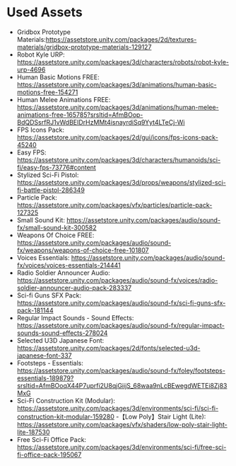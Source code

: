 # Used Assets
- Gridbox Prototype Materials:https://assetstore.unity.com/packages/2d/textures-materials/gridbox-prototype-materials-129127
- Robot Kyle URP: https://assetstore.unity.com/packages/3d/characters/robots/robot-kyle-urp-4696
- Human Basic Motions FREE: https://assetstore.unity.com/packages/3d/animations/human-basic-motions-free-154271
- Human Melee Animations FREE: https://assetstore.unity.com/packages/3d/animations/human-melee-animations-free-165785?srsltid=AfmBOop-BdQDSsrfRJ1vWdBEIDrHzMMt4isnayrdiSq9Yyt4LTeCj-Wi
- FPS Icons Pack: https://assetstore.unity.com/packages/2d/gui/icons/fps-icons-pack-45240
- Easy FPS: https://assetstore.unity.com/packages/3d/characters/humanoids/sci-fi/easy-fps-73776#content
- Stylized Sci-Fi Pistol: https://assetstore.unity.com/packages/3d/props/weapons/stylized-sci-fi-battle-pistol-286349
- Particle Pack: https://assetstore.unity.com/packages/vfx/particles/particle-pack-127325
- Small Sound Kit: https://assetstore.unity.com/packages/audio/sound-fx/small-sound-kit-300582
- Weapons Of Choice FREE: https://assetstore.unity.com/packages/audio/sound-fx/weapons/weapons-of-choice-free-101807
- Voices Essentials: https://assetstore.unity.com/packages/audio/sound-fx/voices/voices-essentials-214441
- Radio Soldier Announcer Audio: https://assetstore.unity.com/packages/audio/sound-fx/voices/radio-soldier-announcer-audio-pack-283337
- Sci-fi Guns SFX Pack: https://assetstore.unity.com/packages/audio/sound-fx/sci-fi-guns-sfx-pack-181144
- Regular Impact Sounds - Sound Effects: https://assetstore.unity.com/packages/audio/sound-fx/regular-impact-sounds-sound-effects-278024
- Selected U3D Japanese Font: https://assetstore.unity.com/packages/2d/fonts/selected-u3d-japanese-font-337
- Footsteps - Essentials: https://assetstore.unity.com/packages/audio/sound-fx/foley/footsteps-essentials-189879?srsltid=AfmBOoqX44P7uprfi2U8qjGiijS_68waa9nLcBEwegdWETEi8Zj83MxG
- Sci-Fi Construction Kit (Modular): https://assetstore.unity.com/packages/3d/environments/sci-fi/sci-fi-construction-kit-modular-159280
-【Low Poly】Stair Light (Lite): https://assetstore.unity.com/packages/vfx/shaders/low-poly-stair-light-lite-187530
- Free Sci-Fi Office Pack: https://assetstore.unity.com/packages/3d/environments/sci-fi/free-sci-fi-office-pack-195067